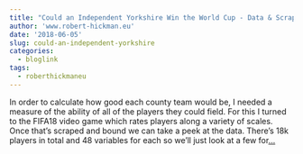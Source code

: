 ```yaml
---
title: "Could an Independent Yorkshire Win the World Cup - Data & Scraping"
author: 'www.robert-hickman.eu'
date: '2018-06-05'
slug: could-an-independent-yorkshire
categories:
  - bloglink
tags:
  - roberthickmaneu
---
```


In order to calculate how good each county team would be, I needed a measure of the ability of all of the players they could field. For this I turned to the FIFA18 video game which rates players along a variety of scales. Once that’s scraped and bound we can take a peek at the data. There’s 18k players in total and 48 variables for each so we’ll just look at a few for[... <i class="fas fa-external-link-alt"></i>](http://www.robert-hickman.eu/post/yorkshire_world_cup_1/)

